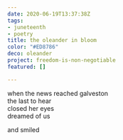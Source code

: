 ```yaml
---
date: 2020-06-19T13:37:38Z
tags:
- juneteenth
- poetry
title: the oleander in bloom
color: "#ED8786"
deco: oleander
project: freedom-is-non-negotiable
featured: []

---
```

when the news reached galveston  
the last to hear  
closed her eyes  
dreamed of us

and smiled
